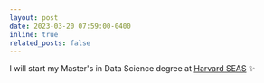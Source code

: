 ```yaml
---
layout: post
date: 2023-03-20 07:59:00-0400
inline: true
related_posts: false
---
```


I will start my Master's in Data Science degree at [Harvard SEAS](https://seas.harvard.edu) :sparkles:

